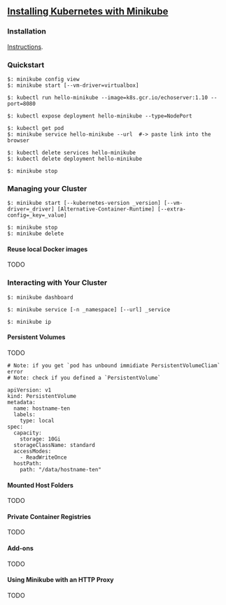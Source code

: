 ## [Installing Kubernetes with Minikube](https://kubernetes.io/docs/setup/learning-environment/minikube/)

### Installation

[Instructions](../../../Tasks/InstallTools).

### Quickstart

```
$: minikube config view
$: minikube start [--vm-driver=virtualbox]
```

```
$: kubectl run hello-minikube --image=k8s.gcr.io/echoserver:1.10 --port=8080  

$: kubectl expose deployment hello-minikube --type=NodePort

$: kubectl get pod
$: minikube service hello-minikube --url  #-> paste link into the browser

$: kubectl delete services hello-minikube
$: kubectl delete deployment hello-minikube

$: minikube stop
```

### Managing your Cluster

```
$: minikube start [--kubernetes-version _version] [--vm-driver=_driver] [Alternative-Container-Runtime] [--extra-config=_key=_value]

$: minikube stop
$: minikube delete
```

#### Reuse local Docker images

TODO

### Interacting with Your Cluster

```
$: minikube dashboard
```

```
$: minikube service [-n _namespace] [--url] _service
```

```
$: minikube ip
```

#### Persistent Volumes

TODO

```
# Note: if you get `pod has unbound immidiate PersistentVolumeCliam` error
# Note: check if you defined a `PersistentVolume`
```

```
apiVersion: v1
kind: PersistentVolume
metadata:
  name: hostname-ten
  labels:
    type: local
spec:
  capacity:
    storage: 10Gi
  storageClassName: standard
  accessModes:
    - ReadWriteOnce
  hostPath:
    path: "/data/hostname-ten"
```

#### Mounted Host Folders

TODO

#### Private Container Registries

TODO

#### Add-ons

TODO

#### Using Minikube with an HTTP Proxy

TODO
